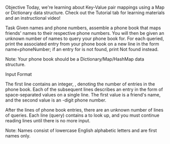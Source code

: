 Objective
Today, we're learning about Key-Value pair mappings using a Map or Dictionary data structure. Check out the Tutorial tab for learning materials and an instructional video!

Task
Given  names and phone numbers, assemble a phone book that maps friends' names to their respective phone numbers. You will then be given an unknown number of names to query your phone book for. For each  queried, print the associated entry from your phone book on a new line in the form name=phoneNumber; if an entry for  is not found, print Not found instead.

Note: Your phone book should be a Dictionary/Map/HashMap data structure.

Input Format

The first line contains an integer, , denoting the number of entries in the phone book.
Each of the  subsequent lines describes an entry in the form of  space-separated values on a single line. The first value is a friend's name, and the second value is an -digit phone number.

After the  lines of phone book entries, there are an unknown number of lines of queries. Each line (query) contains a  to look up, and you must continue reading lines until there is no more input.

Note: Names consist of lowercase English alphabetic letters and are first names only.